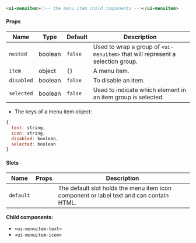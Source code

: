 ```html
<ui-menuitem><!-- the menu item child components --></ui-menuitem>
```

#### Props

| Name       | Type    | Default | Description                                                                    |
| ---------- | ------- | ------- | ------------------------------------------------------------------------------ |
| `nested`   | boolean | `false` | Used to wrap a group of `<ui-menuitem>` that will represent a selection group. |
| `item`     | object  | `{}`    | A menu item.                                                                   |
| `disabled` | boolean | `false` | To disable an item.                                                            |
| `selected` | boolean | `false` | Used to indicate which element in an item group is selected.                   |

- The keys of a menu item object:

```js
{
  text: string,
  icon: string,
  disabled: boolean,
  selected: boolean
}
```

#### Slots

| Name      | Props | Description                                                                             |
| --------- | ----- | --------------------------------------------------------------------------------------- |
| `default` |       | The default slot holds the menu item icon component or label text and can contain HTML. |

**Child components:**

- `<ui-menuitem-text>`
- `<ui-menuitem-icon>`
